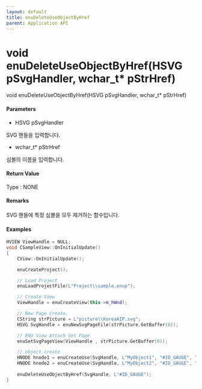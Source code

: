 ```yaml
---
layout: default
title: enuDeleteUseObjectByHref
parent: Application API
---
```

# void enuDeleteUseObjectByHref\(HSVG pSvgHandler, wchar\_t\* pStrHref\)

void enuDeleteUseObjectByHref\(HSVG pSvgHandler, wchar\_t\* pStrHref\)

#### Parameters

* HSVG pSvgHandler

SVG 핸들을 입력합니다.

* wchar\_t\* pStrHref

심볼의 이름을 입력합니다.

#### Return Value

Type : NONE

#### Remarks

SVG 핸들에 특정 심볼을 모두 제거하는 함수입니다. 

#### Examples

```cpp
HVIEW ViewHandle = NULL; 
void CSampleView::OnInitialUpdate() 
{ 
    CView::OnInitialUpdate(); 

    enuCreateProject(); 

    // Load Project
    enuLoadProjectFile(L"Project\\sample.enup"); 

    // Create View
    ViewHandle = enuCreateView(this->m_hWnd); 

    // New Page Create. 
    CString strPicture = L"picture\\KoreaAIP.svg"; 
    HSVG SvgHandle = enuNewSvgPageFile(strPicture.GetBuffer(0)); 

    // ENU View Attach Set Page 
    enuSetSvgPageView(ViewHandle , strPicture.GetBuffer(0)); 

    // object create
    HNODE hnode1 = enuCreateUse(SvgHandle, L"MyObject1", "#ID_GAUGE", "hmi", 300, 300);
    HNODE hnode2 = enuCreateUse(SvgHandle, L"MyObject2", "#ID_GAUGE", "hmi", 300, 300);   
    
    enuDeleteUseObjectByHref(SvgHandle, L"#ID_GAUGE");
}
```




